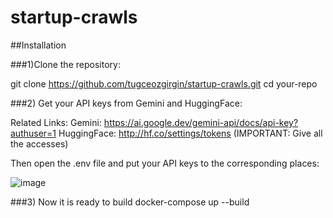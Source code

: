 # startup-crawls

##Installation

###1)Clone the repository:

git clone https://github.com/tugceozgirgin/startup-crawls.git
cd your-repo

###2) Get your API keys from Gemini and HuggingFace:

Related Links:
  Gemini: https://ai.google.dev/gemini-api/docs/api-key?authuser=1
  HuggingFace: http://hf.co/settings/tokens (IMPORTANT: Give all the accesses)

Then open the .env file and put your API keys to the corresponding places:

![image](https://github.com/user-attachments/assets/cc61cd22-228e-4321-8710-24c5118dbc79)

###3) Now it is ready to build
docker-compose up --build

